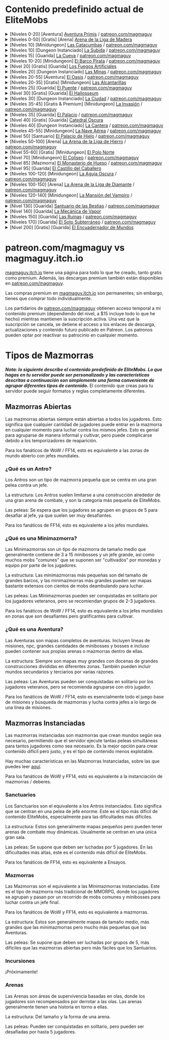 # Contenido predefinido actual de EliteMobs

<details>
<summary>[Niveles 0-20] [Aventura] <a href="https://magmaguy.itch.io/primis">Aventura Primis</a> / <a href="https://www.patreon.com/posts/adventure-primis-71274573">patreon.com/magmaguy</a></summary>
<pre>
Información de EliteMobs: 
Nivel[e/s] recomendado[s]: 0 - 20 - Contenido manejable en solitario
Jefes: 957 Regionales [200 Únicos + Refuerzos + Fases + Bloques Transitivos] 
Modelos Personalizados: 11 (algunos actualmente no implementados, en desarrollo)
Items Únicos: 153
Cofres del Tesoro: 25 únicos
Misiones: 98
PNJs: 255 únicos
1 Arena
Dificultad: Se recomiendan dos jugadores
Tipo de Mapa: Mundo
Tipo de Encuentro: Aventura 
Compatibilidad: 
Versión de Minecraft: 1.18.1+ 
Versión de EliteMobs: 8.0.3+ Créditos: 69OzCanOfBepis, MagmaGuy, Matevagyok, Dalio, FrostCone
</pre>
</details>

<details>
<summary>[Niveles 0-50] [Gratis] [Arena] <a href="https://magmaguy.itch.io/em-free-content">Arena de la Liga de Madera</a></summary>

Nota: La Arena de la Liga de Madera está casi completamente en el plugin por defecto de EliteMobs, solo necesitas descargar la Construcción del Gremio de Aventureros gratis de [magmaguy.itch.io](https://magmaguy.itch.io/em-free-content) para obtener la construcción!

<pre>
Información de EliteMobs: 
Nivel[e/s] recomendado[s]: 0 - 50 - Contenido manejable en solitario 
Jefes: 91 jefes únicos
Items Únicos: 27
Ondas: 50
Compatibilidad: 
Versión de Minecraft: 1.18.1+ 
Versión de EliteMobs: 8.0.3+ Créditos: 69OzCanOfBepis, MagmaGuy, Realm de Lotheridon
</pre>
</details>

<details>
<summary>[Niveles 10] [Minidungeon] <a href="https://magmaguy.itch.io/elitemobs-catacombs">Las Catacumbas</a> / <a href="https://www.patreon.com/posts/lair-catacombs-62463772">patreon.com/magmaguy</a></summary>
<pre>
Información de EliteMobs:
Nivel[e/s] recomendado[s]: 10 - Contenido de grupo
Jefes: 4 Regionales [6 Únicos + Refuerzos + Tesoro]
Items Únicos: 6
Cofres del Tesoro: 1
Dificultad: Fácil
Tipo de Mapa: Esquema
Tipo de Encuentro: Guarida
Compatibilidad:
Versión de Minecraft: 1.16.5+
Versión de EliteMobs: 7.3.13+
Créditos: Realm of Lotheridon & MagmaGuy
</pre>
</details>

<details>
<summary>[Niveles 10] [Dungeon Instanciado] <a href="https://magmaguy.itch.io/elitemobs-theclimb">La Subida</a> / <a href="https://www.patreon.com/posts/lair-catacombs-62463772">patreon.com/magmaguy</a></summary>
<pre>
Información de EliteMobs:
Nivel[e/s] recomendado[s]: 10 - Contenido de grupo
Más información próximamente.
</pre>
</details>

<details>
<summary>[Niveles 15] [Guarida] <a href="https://magmaguy.itch.io/elitemobs-thecave">La Cueva</a> / <a href="https://www.patreon.com/posts/lair-catacombs-62463772">patreon.com/magmaguy</a></summary>
<pre>
Información de EliteMobs:
Nivel[e/s] recomendado[s]: 15 - Contenido de grupo
Más información próximamente.
</pre>
</details>

<details>
<summary>[Niveles 10-20] [Minidungeon] <a href="https://magmaguy.itch.io/elitemobs-pirate-ship">El Barco Pirata</a> / <a href="https://www.patreon.com/posts/minidungeon-ship-62464429">patreon.com/magmaguy</a></summary>
<pre>
Información de EliteMobs:
Nivel[e/s] recomendado[s]: 10-20 - Contenido en solitario / dúo
Jefes: 28 Regionales [15 Únicos + Refuerzos + Fases]
Items Únicos: 36
Dificultad: Media
Tipo de Mapa: Esquema
Tipo de Encuentro: Minidungeon
Compatibilidad:
Versión de Minecraft: 1.16.5+
Versión de EliteMobs: 7.3.13+
Créditos: 69OzCanOfBepis, MagmaGuy
</pre>
</details>

<details>
<summary>[Nivel 20] [Gratis] [Guarida] <a href="https://magmaguy.itch.io/em-free-content">Los Fuegos Artificiales</a></summary>
<pre>
Información de EliteMobs:
Nivel[e/s] recomendado[s]: 20 - Contenido de grupo 
Jefes: 1 Regional [5 Únicos + Refuerzos + Fases]
Items Personalizados: 3
Dificultad: Difícil
Tipo de Mapa: Mundo 
Tipo de Encuentro: Guarida 
Compatibilidad: Versión de Minecraft: 1.16.5+ 
Versión de EliteMobs: 7.3.13+ 
Créditos: MagmaGuy
</pre>
</details>

<details>
<summary>[Niveles 20] [Dungeon Instanciado] <a href="https://magmaguy.itch.io/elitemobs-themines">Las Minas</a> / <a href="https://www.patreon.com/posts/lair-catacombs-62463772">patreon.com/magmaguy</a></summary>
<pre>
Información de EliteMobs:
Nivel[e/s] recomendado[s]: 20 - Contenido de grupo
Más información próximamente.
</pre>
</details>

<details>
<summary>[Niveles 20-55] [Aventura] <a href="https://magmaguy.itch.io/elitemobs-oasis">El Oasis</a> / <a href="https://www.patreon.com/posts/adventure-oasis-62464668">patreon.com/magmaguy</a></summary>
<pre>
Información de EliteMobs:
Nivel[e/s] recomendado[s]: 20 - 55- Contenido manejable en solitario
Jefes: 1495 Regionales [96 Únicos + Refuerzos + Fases + Bloques Transitivos]
Items Únicos: 62
Cofres del Tesoro: 23 únicos
Dificultad: Manejable en solitario
Tipo de Mapa: Mundo
Tipo de Encuentro: Aventura
Compatibilidad:
Versión de Minecraft: 1.16.5+
Versión de EliteMobs: 7.3.13+
Créditos: 69OzCanOfBepis, MagmaGuy
</pre>
</details>

<details>
<summary>[Niveles 20-35] [Gratis] [Minidungeon] <a href="https://magmaguy.itch.io/em-free-content">Las Alcantarillas</a></summary>
<pre>
Información de EliteMobs:
Nivel[e/s] recomendado[s]: 20 - 35 - Contenido en solitario / dúo
Jefes: 280 Regionales [29 Únicos + Refuerzos + Tesoro]
Items Únicos: 10
Cofres del Tesoro: 2 únicos
Dificultad: Media
Tipo de Mapa: Mundo
Tipo de Encuentro: Mini-Dungeon
Compatibilidad:
Versión de Minecraft: 1.16.5+
Versión de EliteMobs: 7.3.13+
Créditos: 69OzCanOfBepis, MagmaGuy
</pre>
</details>

<details>
<summary>[Niveles 25] [Guarida] <a href="https://magmaguy.itch.io/elitemobs-thebridge">El Puente</a> / <a href="https://www.patreon.com/posts/lair-catacombs-62463772">patreon.com/magmaguy</a></summary>
<pre>
Información de EliteMobs:
Nivel[e/s] recomendado[s]: 25 - Contenido de grupo
Más información próximamente.
</pre>
</details>

<details>
<summary>[Nivel 30] [Gratis] [Guarida] <a href="https://magmaguy.itch.io/em-free-content">El Hallosseum</a></summary>
<pre>
Información de EliteMobs:
Nivel[e/s] recomendado[s]: 30 - Contenido de grupo
Jefes: 1 Regional [12 Únicos + Refuerzos + Fases]
Items Únicos: 5
Dificultad: Difícil
Tipo de Mapa: Mundo
Tipo de Encuentro: Guarida
Compatibilidad:
Versión de Minecraft: 1.16.5+
Versión de EliteMobs: 7.3.13+
Créditos: 69OzCanOfBepis, MagmaGuy
</pre>
</details>

<details>
<summary>[Niveles 30] [Dungeon Instanciado] <a href="https://magmaguy.itch.io/elitemobs-thebridge">La Ciudad</a> / <a href="https://www.patreon.com/posts/lair-catacombs-62463772">patreon.com/magmaguy</a></summary>
<pre>
Información de EliteMobs:
Nivel[e/s] recomendado[s]: 30 - Contenido de grupo
Más información próximamente.
</pre>
</details>

<details>
<summary>[Niveles 35-45] [Gratis & Premium] [Minidungeon] <a href="https://magmaguy.itch.io/the-invasion">La Invasión</a> / <a href="https://www.patreon.com/posts/minidungeon-62491284">patreon.com/magmaguy</a></summary>
<pre>
Información de EliteMobs (Versión Premium): 
Nivel[e/s] recomendado[s]: 35 - 45 
Jefes: 141 Regionales [39 Únicos + Refuerzos + Cofres del Tesoro] 
Items Únicos: 13 
Dificultad: Media 
Tipo de Mapa: Esquema de encuentro 
Tipo: Mini-Dungeon 
Compatibilidad: Versión de Minecraft: 1.17.1+ 
Versión de EliteMobs: 7.3.13+ 
Créditos: 69OzCanOfBepis, MagmaGuy
</pre>
</details>

<details>
<summary>[Niveles 35] [Guarida] <a href="https://magmaguy.itch.io/elitemobs-thepalace">El Palacio</a> / <a href="https://www.patreon.com/posts/lair-catacombs-62463772">patreon.com/magmaguy</a></summary>
<pre>
Información de EliteMobs:
Nivel[e/s] recomendado[s]: 35 - Contenido de grupo
Más información próximamente.
</pre>
</details>

<details>
<summary>[Nivel 40] [Gratis] [Guarida] <a href="https://magmaguy.itch.io/em-free-content">Catedral Oscura</a></summary>
<pre>
Información de EliteMobs: 
Nivel[e/s] recomendado[s]: 40 - Contenido de grupo 
Jefes: 1 Regional [2 Únicos + Refuerzos] 
Items Únicos: 1 Dificultad: Difícil 
Tipo de Mapa: Esquema 
Tipo de Encuentro: Guarida 
Compatibilidad: 
Versión de Minecraft: 1.16.5+ 
Versión de EliteMobs: 7.3.13+ 
Créditos: 69OzCanOfBepis, MagmaGuy
</pre>
</details>

<details>
<summary>[Niveles 40] [Dungeon Instanciado] <a href="https://magmaguy.itch.io/elitemobs-thequarry">La Cantera</a> / <a href="https://www.patreon.com/posts/lair-catacombs-62463772">patreon.com/magmaguy</a></summary>
<pre>
Información de EliteMobs:
Nivel[e/s] recomendado[s]: 40 - Contenido de grupo
Más información próximamente.
</pre>
</details>

<details>
<summary>[Niveles 45-55] [Minidungeon] <a href="https://magmaguy.itch.io/elitemobs-airship">La Nave Aérea</a> / <a href="https://www.patreon.com/posts/minidungeon-62491142">patreon.com/magmaguy</a></summary>
<pre>
Información de EliteMobs:
Nivel[e/s] recomendado[s]: 45 - 55
Jefes: 67 Regionales [13 Únicos + Refuerzos]
Items Únicos: 15
Dificultad: Media
Tipo de Mapa: Esquema
Tipo de Encuentro: Mini-Dungeon
Compatibilidad:
Versión de Minecraft: 1.16.5+
Versión de EliteMobs: 7.3.13+
Créditos: Reino de Lotheridon, 69OzCanOfBepis
</pre>
</details>

<details>
<summary>[Nivel 50] [Santuario] <a href="https://magmaguy.itch.io/frost-palace-sanctum">El Palacio de Hielo</a> / <a href="https://www.patreon.com/posts/72982655">patreon.com/magmaguy</a></summary>
<pre>
Información de EliteMobs:
Nivel Recomendado[s]: 50
Jefes: 1 Regional [11 Únicos + Refuerzos + Fases]
Items Únicos: 36
Poderes Únicos: 6
Modelos Personalizados: 5 (3 jefes, 2 items)
Dificultad: Normal + Hard + Mítico
Tipo de Mapa: Mundo
Tipo de Encuentro: Santuario
Compatibilidad:  Versión de Minecraft: 1.18.2+
Versión de EliteMobs: 8.3.1+
Créditos: Dalio - Mapa, Agnet75 - Música, MagmaGuy
</pre>
</details>

<details>
<summary>[Niveles 50-100] [Arena] <a href="https://magmaguy.itch.io/arena-iron-league-arena">La Arena de la Liga de Hierro</a> / <a href="https://www.patreon.com/posts/arena-iron-arena-76940965">patreon.com/magmaguy</a></summary>
<pre>
Información de EliteMobs:
Nivel Recomendado[s]: 50 - 100- Se recomienda en grupo
Jefes: 91 Únicos
Items Únicos: 27 
Dificultad: Dificil
Tipo de Mapa: Mundo
Tipo de Encuentro: Arena
Compatibilidad: Versión de Minecraft: 1.18.2+ 
Versión de EliteMobs: 8.3.8+
Créditos: Frostcone, MagmaGuy, Delio
</pre>
</details>

<details>
<summary>[Nivel 55-60] [Gratis] [Minidungeon] <a href="https://magmaguy.itch.io/em-free-content">El Polo Norte</a></summary>
<pre>
Información de EliteMobs:
Nivel Recomendado[s]: 55 - 60 - Contenido individual / duo
Jefes: 47 Regional [8 Únicos + Refuerzos + Fases + Tesoro]
Items Únicos: 7
Dificultad: Media
Tipo de Mapa: Mundo
Tipo de Encuentro: Minidungeon
Compatibilidad:
Versión de Minecraft: 1.16.5+
Versión de EliteMobs: 7.3.0+
Créditos: 69OzCanOfBepis, MagmaGuy
</pre>
</details>

<details>
<summary>[Nivel 70] [Minidungeon] <a href="https://magmaguy.itch.io/elitemobs-colosseum">El Coliseo</a> / <a href="https://www.patreon.com/posts/lair-colosseum-62465500">patreon.com/magmaguy</a></summary>
<pre>
Nivel Recomendado[s]: 70 - Contenido grupal
Jefes: 10 Regional [7 Únicos + Refuerzos + Fases] 
Items Únicos: 3 
Dificultad: Difícil 
Tipo de Mapa: Esquemático 
Tipo de Encuentro: Guarida 
Compatibilidad: 
Versión de Minecraft: 1.16.5+ 
Versión de EliteMobs: 7.3.13+ 
Créditos: Maldini & MagmaGuy
</pre>
</details>

<details>
<summary>[Nivel 85] [Mazmorra] <a href="https://magmaguy.itch.io/dungeon-bone-monastery">El Monasterio de Hueso</a> / <a href="https://www.patreon.com/posts/dungeon-bone-76941562">patreon.com/magmaguy</a></summary>
<pre>
Información de EliteMobs:
Nivel Recomendado[s]: 85
Jefes: 29 Únicos
Items Únicos: 87 
Dificultad: Difícil
Tipo de Mapa: Mundo
Tipo de Encuentro: Mazmorra
Compatibilidad: Versión de Minecraft: 1.18.2+ 
Versión de EliteMobs: 8.3.8+ 
Créditos: Matevagyok, 69OzCanOfBepis, MagmaGuy
</pre>
</details>

<details>
<summary>[Nivel 95] [Guarida] <a href="#">El Castillo del Caballero</a></summary>
<pre>
Información de EliteMobs:
Nivel Recomendado[s]: 95
Jefes: 15 Regional [12 Únicos + Refuerzos + Fases]  
Items Únicos: 6 
Dificultad: Dificil  
Tipo de Mapa: Mundo  
Tipo de Encuentro: Guarida  
Compatibilidad:  
Versión de Minecraft: 1.18.2+  
Versión de EliteMobs: 8.3.8+  
Créditos: MagmaGuy, FrostCone, Matevagyok
</pre>
</details>

<details>
<summary>[Niveles 100-120] [Minidungeon] <a href="https://magmaguy.itch.io/elitemobs-the-dark-spire">La Aguja Oscura</a> / <a href="https://www.patreon.com/posts/minidungeon-dark-62465765">patreon.com/magmaguy</a></summary>
<pre>
Información de EliteMobs:
Nivel Recomendado[s]: 100 - 120 
Jefes: 184 Regional [27 Únicos + Refuerzos + Fases + Tesoro] 
Items Únicos: 12 
Baúles de Tesoro: 17 únicos 
Dificultad: Dificil
Tipo de Mapa: Mundo
Tipo de Encuentro: Mini-Dungeon
Compatibilidad:
Versión de Minecraft: 1.16.5+ 
Versión de EliteMobs: 7.3.13+
Créditos: 69OzCanOfBepis
</pre>
</details>

<details>
<summary>[Niveles 100-150] [Arena] <a href="https://magmaguy.itch.io/elitemobs-diamondarena">La Arena de la Liga de Diamante</a> / <a href="https://www.patreon.com/posts/lair-catacombs-62463772">patreon.com/magmaguy</a></summary>
<pre>
Información de EliteMobs:
Nivel Recomendado[s]: 100-150 - En grupo
Más info próximamente.
</pre>
</details>

<details>
<summary>[Niveles 120-140] [Minidungeon] <a href="https://magmaguy.itch.io/the-vampire-manor">La Mansión del Vampiro</a> / <a href="https://www.patreon.com/posts/minidungeon-62465872">patreon.com/magmaguy</a></summary>
<pre>
Información de EliteMobs:  
Nivel Recomendado[s]: 120-140  
Jefes: 116 Regional [55 Únicos + Refuerzos + Fases + Baúles de Tesoro]  
Items Únicos: 11  
Dificultad: Media 
Tipo de Mapa: Esquemático  
Tipo de Encuentro: Minidungeon  
Compatibilidad:  
Versión de Minecraft: 1.17.1+  
Versión de EliteMobs: 7.3.13+  
Créditos: 69OzCanOfBepis, MagmaGuy
</pre>
</details>

<details>
<summary>[Nivel 130] [Guarida] <a href="https://magmaguy.itch.io/beasts-sanctuary">Santuario de las Bestias</a> / <a href="https://www.patreon.com/posts/lair-beasts-74854707">patreon.com/magmaguy</a></summary>
<pre>
Nivel Recomendado[s]: 130 - Contenido grupal   
Jefes: 13 Regional [12 Únicos + Refuerzos + Fases]   
Items Únicos: 4 
Dificultad: Difícil   
Tipo de Mapa: Mundo
Tipo de Encuentro: Guarida 
Compatibilidad: Versión de Minecraft: 1.18.1+   
Versión de EliteMobs: 8.3.1+   
Créditos: Frostcone
</pre>
</details>

<details>
<summary>[Nivel 140] [Guarida] <a href="https://magmaguy.itch.io/em-free-content">La Mecánica de Vapor</a></summary>
<pre>
Información de EliteMobs:
Nivel Recomendado[s]: 140  
Jefes: 8 Regional [11 Únicos + Refuerzos + Fases]  
Items Únicos: 7 
Dificultad: Difícil  
Tipo de Mapa: Mundo  
Tipo de Encuentro: Guarida  
Compatibilidad:  
Versión de Minecraft: 1.18.2+  
Versión de EliteMobs: 8.3.8+  
Créditos: MagmaGuy, FrostCone
</pre>
</details>

<details>
<summary>[Niveles 150] [Guarida] <a href="https://magmaguy.itch.io/the-ruins">Las Ruinas</a> / <a href="https://www.patreon.com/posts/lair-ruins-62465993">patreon.com/magmaguy</a></summary>
<pre>
Información de EliteMobs:
Nivel Recomendado[s]: 150
Jefes: 1 Regional [3 Únicos + Refuerzos + Fases]
Items Únicos: 1
Dificultad: Muy Difícil
Tipo de Mapa: Esquemático
Tipo de Encuentro: Guarida
Compatibilidad:
Versión de Minecraft: 1.17.1+
Versión de EliteMobs: 7.3.6+
</pre>
</details>

<details>
<summary>[Niveles 170] [Guarida] <a href="https://magmaguy.itch.io/under-grove">El Soto Subterráneo</a> / <a href="https://www.patreon.com/posts/lair-under-grove-74854772">patreon.com/magmaguy</a></summary>
<pre>
Nivel Recomendado[s]: 170 - Contenido grupal  
Jefes: 25 Regional [7 Únicos + Refuerzos + Fases]  
Items Únicos: 4
Dificultad: Difícil  
Tipo de Mapa: Mundo
Tipo de Encuentro: Guarida
Compatibilidad:  Versión de Minecraft: 1.18.1+  
Versión de EliteMobs: 8.3.1+  
Créditos: Frostcone
</pre>
</details>

<details>
<summary>[Nivel 200] [Gratis] [Guarida] <a href="https://magmaguy.itch.io/em-free-content">El Encuadernador de Mundos</a></summary>
<pre>
Información de EliteMobs:
Nivel Recomendado[s]: 200 
Jefes: 1 Regional [17 Únicos + Refuerzos + Fases] 
Items Únicos: 1 
Dificultad: Difícil 
Tipo de Mapa: Mundo 
Tipo de Encuentro: Guarida 
Compatibilidad: 
Versión de Minecraft: 1.16.5+ 
Versión de EliteMobs: 7.3.13+ 
Créditos: 69OzCanOfBepis, MagmaGuy
</pre>
</details>

# patreon.com/magmaguy vs magmaguy.itch.io

[magmaguy.itch.io](https://magmaguy.itch.io/) tiene una página para todo lo que he creado, tanto gratis como premium. Además, las descargas premium también están disponibles en [patreon.com/magmaguy](https://www.patreon.com/magmaguy).

Las compras premium en [magmaguy.itch.io](https://magmaguy.itch.io/) son permanentes; sin embargo, tienes que comprar todo individualmente.

Los partidarios de [patreon.com/magmaguy](https://www.patreon.com/magmaguy) obtienen acceso temporal a mi contenido premium (dependiendo del nivel, a $15 incluye todo lo que he hecho) mientras mantienen la suscripción activa. Una vez que la suscripción se cancela, se detiene el acceso a los enlaces de descarga, actualizaciones y contenido futuro publicado en Patreon. Los patronos pueden optar por reactivar su patrocinio en cualquier momento.

# Tipos de Mazmorras

***Nota: lo siguiente describe el contenido predefinido de EliteMobs. Lo que hagas en tu servidor puede ser personalizado y las características descritas a continuación son simplemente una forma conveniente de agrupar diferentes tipos de contenido.*** El contenido que creas para tu servidor puede seguir formatos y reglas completamente diferentes.

## Mazmorras Abiertas

Las mazmorras abiertas siempre están abiertas a todos los jugadores. Esto significa que cualquier cantidad de jugadores puede entrar en la mazmorra en cualquier momento para luchar contra los mismos jefes. Esto es genial para agruparse de manera informal y cultivar, pero puede complicarse debido a los temporizadores de reaparición.

Para los fanáticos de WoW / FF14, esto es equivalente a las zonas de mundo abierto con jefes mundiales.

### ¿Qué es un Antro?
Los Antros son un tipo de mazmorra pequeña que se centra en una gran pelea contra un jefe.

La estructura: Los Antros suelen limitarse a una construcción alrededor de una gran arena de combate, y son la categoría más pequeña de EliteMobs.

Las peleas: Se espera que los jugadores se agrupen en grupos de 5 para desafiar al jefe, ya que suelen ser muy desafiantes.

Para los fanáticos de FF14, esto es equivalente a los jefes mundiales.

### ¿Qué es una Minimazmorra?
Las Minimazmorras son un tipo de mazmorra de tamaño medio que generalmente contiene de 3 a 15 minibosses y un jefe grande, así como muchos mobs "comunes" que se suponen ser "cultivados" por monedas y equipo por parte de los jugadores.

La estructura: Las minimazmorras más pequeñas son del tamaño de grandes barcos, y las minimazmorras más grandes pueden ser mapas bastante extensos con cientos de mobs deambulando para luchar.

Las peleas: Las Minimazmorras pueden ser conquistadas en solitario por los jugadores veteranos, pero se recomiendan grupos de 2-3 jugadores.

Para los fanáticos de WoW / FF14, esto es equivalente a los jefes mundiales en zonas que son desafiantes pero gratificantes para cultivar.

### ¿Qué es una Aventura?
Las Aventuras son mapas completos de aventuras. Incluyen líneas de misiones, npc, grandes cantidades de minibosses y bosses e incluso pueden contener sus propias arenas o mazmorras dentro de ellas.

La estructura: Siempre son mapas muy grandes con docenas de grandes construcciones divididas en diferentes zonas. También pueden incluir mundos secundarios y terciarios por varias razones.

Las peleas: Las Aventuras pueden ser conquistadas en solitario por los jugadores veteranos, pero se recomienda agruparse con otro jugador.

Para los fanáticos de WoW / FF14, esto es esencialmente todo el juego base de misiones y búsqueda de mazmorras y lucha contra jefes a lo largo de una línea de misiones.

## Mazmorras Instanciadas

Las mazmorras instanciadas son mazmorras que crean mundos según sea necesario, permitiendo que el servidor ejecute tantas peleas simultáneas para tantos jugadores como sea necesario. Es la mejor opción para crear contenido difícil pero justo, y es el tipo de contenido menos explotable.

Hay muchas características en las Mazmorras Instanciadas, sobre las que puedes leer [aquí]($language$/elitemobs/instanced_dungeon_difficulty.md&section=how-it-works).

Para los fanáticos de WoW y FF14, esto es equivalente a la instanciación de mazmorras / deberes.

### Sanctuarios
Los Sanctuarios son el equivalente a los Antros instanciados. Esto significa que se centran en una pelea de jefe enorme. Este es el tipo más difícil de contenido EliteMobs, especialmente para las dificultades más difíciles.

La estructura: Estos son generalmente mapas pequeños pero pueden tener arenas de combate muy dinámicas. Usualmente se centran en una única gran sala.

Las peleas: Se supone que deben ser luchadas por 5 jugadores. En las dificultades más altas, este es el contenido más difícil de EliteMobs.

Para los fanáticos de FF14, esto es equivalente a Ensayos.

### Mazmorras
Las Mazmorras son el equivalente a las Minimazmorras instanciadas. Este es el tipo de mazmorra más tradicional de MMORPG, donde los jugadores se agrupan y pasan por un recorrido de mobs comunes y minibosses para luchar contra un jefe final.

Para los fanáticos de WoW y FF14, esto es equivalente a mazmorras.

La estructura: Estos son generalmente mapas de tamaño medio, más grandes que las minimazmorras pero mucho más pequeñas que las Aventuras.

Las peleas: Se supone que deben ser luchadas por grupos de 5, más difíciles que las mazmorras abiertas pero más fáciles que los Santuarios.

### Incursiones

¡Próximamente!

### Arenas

Las Arenas son áreas de supervivencia basadas en olas, donde los jugadores son recompensados por derrotar a las olas. Las arenas generalmente tienen una historia en torno a ellas.

La estructura: Del tamaño y la forma de una arena.

Las peleas: Pueden ser conquistadas en solitario, pero pueden ser desafiadas por hasta 5 jugadores.